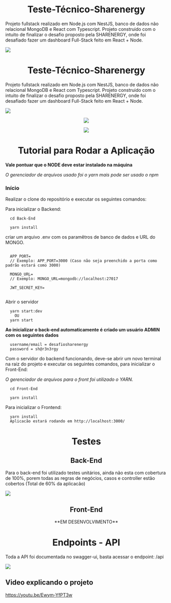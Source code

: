 
<h1 align="center">Teste-Técnico-Sharenergy</h1>
                             
Projeto fullstack realizado em Node.js com NestJS, banco de dados não relacional MongoDB e React com Typescript. Projeto construido com o intuito de finalizar o desafio proposto pela SHARENERGY, onde foi desafiado fazer um dashboard Full-Stack feito em React + Node. </br>

![](https://github.com/biixin/sharenergy-image/blob/main/20230125_085656.gif)

  <h1 align="center">Teste-Técnico-Sharenergy</h1>

                                                                                                                 
Projeto fullstack realizado em Node.js com NestJS, banco de dados não relacional MongoDB e React com Typescript. Projeto construido com o intuito de finalizar o desafio proposto pela SHARENERGY, onde foi desafiado fazer um dashboard Full-Stack feito em React + Node. </br>

![](https://github.com/biixin/sharenergy-image/blob/main/20230125_085656.gif)

<p align="center">
  <a href="https://skillicons.dev">
    <img src="https://skillicons.dev/icons?i=react,tailwind,nodejs,nestjs,mongodb" />
  </a>
</p>

<p align="center">
  <a href="https://skillicons.dev">
    <img src="https://skillicons.dev/icons?i=react,tailwind,nodejs,nestjs,mongodb" />
  </a>
</p>

<h1 align="center">Tutorial para Rodar a Aplicação</h1>

**Vale pontuar que o NODE deve estar instalado na máquina**

_O gerenciador de arquivos usado foi o yarn mais pode ser usado o npm_

### Início

Realizar o clone do repositório e executar os seguintes comandos:

Para inicializar o Backend:

```shell
  cd Back-End
```

```shell
  yarn install
```

criar um arquivo .env com os paramêtros de banco de dados e URL do MONGO.

```shell

  APP_PORT=
  // Exemplo: APP_PORT=3000 (Caso não seja preenchido a porta como padrão estará como 3000)
  
  MONGO_URL=
  // Exemplo: MONGO_URL=mongodb://localhost:27017

  JWT_SECRET_KEY=
  
```



Abrir o servidor

```shell
  yarn start:dev
	OU
  yarn start
```

**Ao inicializar o back-end automaticamente é criado um usuário ADMIN com os seguintes dados**
```shell
  username/email = desafiosharenergy
  password = sh@r3n3rgy
```

Com o servidor do backend funcionando, deve-se abrir um novo terminal na raiz do projeto e executar os seguintes comandos, para inicializar o Front-End:

_O gerenciador de arquivos para o front foi utilizado o YARN._

```shell
  cd Front-End
```

```shell
  yarn install
```

Para inicializar o Frontend:


```shell
  yarn install
  Aplicacão estará rodando em http://localhost:3000/
```


<h1 align="center">Testes</h1>

<h2 align="center">Back-End</h3>

Para o back-end foi utilizado testes unitários, ainda não esta com cobertura de 100%, porem todas as regras de negócios, casos e controller estão cobertos
(Total de 60% da aplicacão) <br />

![](https://user-images.githubusercontent.com/113357477/213822947-906cfc79-ea9f-423d-979b-8a12d364e4e0.png)

<h2 align="center">Front-End</h3>

<p align="center">
  **EM DESENVOLVIMENTO**
</p>


<h1 align="center">Endpoints - API</h1>

Toda a API foi documentada no swagger-ui, basta acessar o endpoint: /api

![](https://user-images.githubusercontent.com/113357477/213822168-75a465b1-8954-443f-8951-947279121a55.png)

## Video explicando o projeto
https://youtu.be/Ewym-YfPT3w


